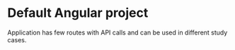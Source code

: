 # Default Angular project

Application has few routes with API calls and can be used in different study cases.
